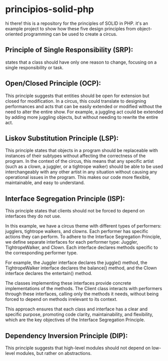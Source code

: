 # principios-solid-php


hi there! this is a repository for the principles of SOLID in PHP.  it's an example project to show how these five design principles from object-oriented programming can be used to create a circus.


## Principle of Single Responsibility (SRP):
 states that a class should have only one reason to change, focusing on a single responsibility or task. 

## Open/Closed Principle (OCP):
This principle suggests that entities should be open for extension but closed for modification. In a circus, this could translate to designing performances and acts that can be easily extended or modified without the need to alter the entire show. For example, a juggling act could be extended by adding more juggling objects, but without needing to rewrite the entire act.

## Liskov Substitution Principle (LSP):
This principle states that objects in a program should be replaceable with instances of their subtypes without affecting the correctness of the program. In the context of the circus, this means that any specific artist (such as a clown, a juggler, or a tightrope walker) should be able to be used interchangeably with any other artist in any situation without causing any operational issues in the program. This makes our code more flexible, maintainable, and easy to understand.

## Interface Segregation Principle (ISP):
This principle states that clients should not be forced to depend on interfaces they do not use. 

In this example, we have a circus theme with different types of performers: jugglers, tightrope walkers, and clowns. Each performer has specific actions they can perform. To adhere to the Interface Segregation Principle, we define separate interfaces for each performer type: Juggler, TightropeWalker, and Clown. Each interface declares methods specific to the corresponding performer type.

For example, the Juggler interface declares the juggle() method, the TightropeWalker interface declares the balance() method, and the Clown interface declares the entertain() method.

The classes implementing these interfaces provide concrete implementations of the methods. The Client class interacts with performers through these interfaces, calling only the methods it needs, without being forced to depend on methods irrelevant to its context.

This approach ensures that each class and interface has a clear and specific purpose, promoting code clarity, maintainability, and flexibility, which are the key objectives of the Interface Segregation Principle.

## Dependency Inversion Principle (DIP):
This principle suggests that high-level modules should not depend on low-level modules, but rather on abstractions. 